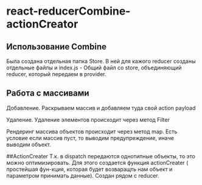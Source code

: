 # react-reducerCombine-actionCreator
## Использование Combine
Была создана отдельная папка Store. В ней для кажого reducer созданы отдельные файлы и index.js - Общий файл со store, объединяющий reducer, который передаем в provider.

## Работа с массивами
Добавление.
Раскрываем массив и добавляем туда свой action payload

Удаление.
Удаление элементов происходит через метод Filter

Рендеринг массива объектов происходит через метод map. Есть условие если массив пуст, то выводим предупреждение, иначе выводим объект.

##ActionCreater
Т.к. в dispatch передаются однотипные объекты, то это можно оптимизировать.
Для этого создается функция actionCreater ( простейшая фун-кция, которая будет возваращть нам объект и параметром принимать данные).
Создан рядом c reducer.
